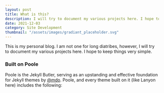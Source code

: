 ```yaml
---
layout: post
title: What is this?
description: I will try to document my various projects here. I hope to keep things very simple.
date: 2021-12-03
category: Site Development
thumbnail: "/assets/images/gradiant_placeholder.svg"
---
```


This is my personal blog. I am not one for long diatribes, however, I will try to document my various projects here. I hope to keep things very simple.  

<!--more-->

### Built on Poole

Poole is the Jekyll Butler, serving as an upstanding and effective foundation for Jekyll themes by [@mdo](https://twitter.com/mdo). Poole, and every theme built on it (like Lanyon here) includes the following:
